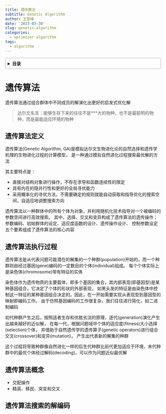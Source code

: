 ```yaml
---
title: 遗传算法
subtitle: Genetic Algorithm
author: 王哲峰
date: '2023-03-30'
slug: genetic-algorithm
categories:
  - optimizer algorithm
tags:
  - algorithm
---
```


<style>
details {
    border: 1px solid #aaa;
    border-radius: 4px;
    padding: .5em .5em 0;
}
summary {
    font-weight: bold;
    margin: -.5em -.5em 0;
    padding: .5em;
}
details[open] {
    padding: .5em;
}
details[open] summary {
    border-bottom: 1px solid #aaa;
    margin-bottom: .5em;
}
img {
    pointer-events: none;
}
</style>

<details><summary>目录</summary><p>

- [遗传算法](#遗传算法)
  - [遗传算法定义](#遗传算法定义)
  - [遗传算法执行过程](#遗传算法执行过程)
  - [遗传算法概念](#遗传算法概念)
  - [遗传算法搜索的解编码](#遗传算法搜索的解编码)
</p></details><p></p>

# 遗传算法

遗传算法通过组合群体中不同成员的解演化出更好的启发式优化解

> 达尔文名言：能够生存下来的往往不是***大的物种，也不是最聪明的物种，而是最能适应环境的物种






## 遗传算法定义

遗传算法(Genetic Algorithm, GA)是模拟达尔文生物进化论的自然选择和遗传学机理的生物进化过程的计算模型，
是一种通过模拟自然进化过程搜索最优解的方法

其主要特点是：

* 直接对结构对象进行操作，不存在求导和函数连续性的限定
* 具有内在的隐并行性和更好的全局寻优能力
* 采用概率化的寻优方法，不需要确定的规则就能自动获取和指导优化的搜索空间，自适应地调整搜索方向

遗传算法以一种群体中的所有个体为对象，并利用随机化技术指导对一个被编码的参数空间进行高效搜索。
其中，选择、交叉和变异构成了遗传算法的遗传操作；参数编码、初始群体的设定、适应度函数的设计、遗传操作设计、
控制参数设定五个要素组成了遗传算法的核心内容

## 遗传算法执行过程

遗传算法是从代表问题可能潜在的解集的一个种群(population)开始的，而一个种群则由经过基因(gene)编码的一定数目的个体(individual)组成。
每个个体实际上是染色体(chromosome)带有特征的实体

染色体作为遗传物质的主要载体，即多个基因的集合，其内部表现(即基因型)是某种基因组合，它决定了个体的形状的外部表现，
如黑头发的特征是由染色体中控制这一特征的某种基因组合决定的。因此，在一开始需要实现从表现型到基因型的映射即编码工作。
由于仿照基因编码的工作很复杂，我们往往进行简化，如二进制编码

初代种群产生之后，按照适者生存和优胜劣汰的原理，逐代(generation)演化产生出越来越好的近似解，
在每一代，根据问题域中个体的适应度(fitness)大小选择(selection)个体，
并借助于自然遗传学的遗传算子(genetic operators)进行组合交叉(crossover)和变异(mutation)，
产生出代表新的解集的种群

这个过程将导致种群像自然进化一样的后生代种群比前代更加适应于环境，末代种群中的最优个体经过解码(decoding)，可以作为问题近似最优解

## 遗传算法概念 

* 交配操作
* 精英、移民、突变和交叉


## 遗传算法搜索的解编码